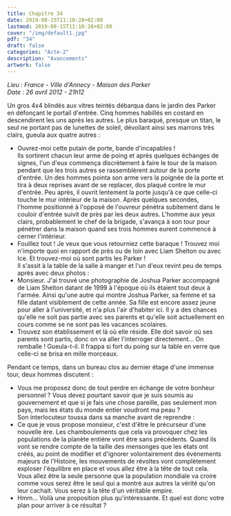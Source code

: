 ```yaml
---
title: Chapitre 34
date: 2019-08-15T11:10:28+02:00
lastmod: 2019-08-15T11:10:28+02:00
cover: "/img/default1.jpg"
pdf: "34"
draft: false
categories: "Acte-2"
description: "Avancements"
artwork: false
---
```

_Lieu : France - Ville d'Annecy - Maison des Parker   
Date : 26 avril 2012 - 21h12_

Un gros 4x4 blindés aux vitres teintés débarqua dans le jardin des Parker en défonçant le portail d'entrée. Cinq hommes habillés en costard en descendirent les uns après les autres. Le plus baraqué, presque un titan, le seul ne portant pas de lunettes de soleil, dévoilant ainsi ses marrons très clairs, gueula aux quatre autres :   
- Ouvrez-moi cette putain de porte, bande d'incapables !   
Ils sortirent chacun leur arme de poing et après quelques échanges de signes, l'un d'eux commença discrètement à faire le tour de la maison pendant que les trois autres se rassemblèrent autour de la porte d'entrée. Un des hommes pointa son arme vers la poignée de la porte et tira à deux reprises avant de se replacer, dos plaqué contre le mur d'entrée. Peu après, il ouvrit lentement la porte jusqu'à ce que celle-ci touche le mur intérieur de la maison. Après quelques secondes, l'homme positionné à l'opposé de l'ouvreur pénétra subitement dans le couloir d'entrée suivit de près par les deux autres. L'homme aux yeux clairs, probablement le chef de la brigade, s'avança à son tour pour pénétrer dans la maison quand ses trois hommes eurent commencé à cerner l'intérieur.    
- Fouillez tout ! Je veux que vous retourniez cette baraque ! Trouvez moi n'importe quoi en rapport de près ou de loin avec Liam Shelton ou avec Ice. Et trouvez-moi où sont partis les Parker !    
Il s'assit à la table de la salle à manger et l'un d'eux revint peu de temps après avec deux photos :   
- Monsieur. J'ai trouvé une photographie de Joshua Parker accompagné de Liam Shelton datant de 1999 à l'époque où ils étaient tout deux à l'armée. Ainsi qu'une autre qui montre Joshua Parker, sa femme et sa fille datant visiblement de cette année. Sa fille est encore assez jeune pour aller à l'université, et n'a plus l'air d'habiter ici. Il y a des chances qu'elle ne soit pas partie avec ses parents et qu'elle soit actuellement en cours comme se ne sont pas les vacances scolaires.   
- Trouvez son établissement et là où elle réside. Elle doit savoir où ses parents sont partis, donc on va aller l'interroger directement... On remballe ! Gueula-t-il. Il frappa si fort du poing sur la table en verre que celle-ci se brisa en mille morceaux.   
   
Pendant ce temps, dans un bureau clos au dernier étage d'une immense tour, deux hommes discutent :   
- Vous me proposez donc de tout perdre en échange de votre bonheur personnel ? Vous devez pourtant savoir que je suis soumis au gouvernement et que si je fais une chose pareille, pas seulement mon pays, mais les états du monde entier voudront ma peau ?   
Son interlocuteur toussa dans sa manche avant de reprendre :   
- Ce que je vous propose monsieur, c'est d'être le précurseur d'une nouvelle ère. Les chamboulements que cela va provoquer chez les populations de la planète entière vont être sans précédents. Quand ils vont se rendre compte de la taille des mensonges que les états ont créés, au point de modifier et d'ignorer volontairement des événements majeurs de l'Histoire, les mouvements de révoltes vont complètement exploser l'équilibre en place et vous allez être à la tête de tout cela. Vous allez être la seule personne que la population mondiale va croire comme vous serez être le seul qui a montré aux autres la vérité qu'on leur cachait. Vous serez à la tête d'un véritable empire.   
- Hmm... Voilà une proposition plus qu'intéressante. Et quel est donc votre plan pour arriver à ce résultat ?
